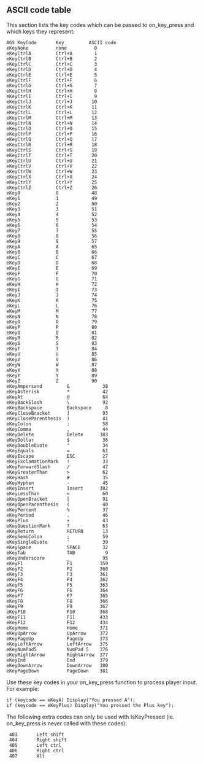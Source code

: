 ASCII code table
----------------

This section lists the key codes which can be passed to on\_key\_press
and which keys they represent:

    AGS KeyCode       Key         ASCII code
    eKeyNone          none          0
    eKeyCtrlA         Ctrl+A        1
    eKeyCtrlB         Ctrl+B        2
    eKeyCtrlC         Ctrl+C        3
    eKeyCtrlD         Ctrl+D        4
    eKeyCtrlE         Ctrl+E        5
    eKeyCtrlF         Ctrl+F        6
    eKeyCtrlG         Ctrl+G        7
    eKeyCtrlH         Ctrl+H        8
    eKeyCtrlI         Ctrl+I        9
    eKeyCtrlJ         Ctrl+J       10
    eKeyCtrlK         Ctrl+K       11
    eKeyCtrlL         Ctrl+L       12
    eKeyCtrlM         Ctrl+M       13
    eKeyCtrlN         Ctrl+N       14
    eKeyCtrlO         Ctrl+O       15
    eKeyCtrlP         Ctrl+P       16
    eKeyCtrlQ         Ctrl+Q       17
    eKeyCtrlR         Ctrl+R       18
    eKeyCtrlS         Ctrl+S       19
    eKeyCtrlT         Ctrl+T       20
    eKeyCtrlU         Ctrl+U       21
    eKeyCtrlV         Ctrl+V       22
    eKeyCtrlW         Ctrl+W       23
    eKeyCtrlX         Ctrl+X       24
    eKeyCtrlY         Ctrl+Y       25
    eKeyCtrlZ         Ctrl+Z       26
    eKey0             0            48
    eKey1             1            49
    eKey2             2            50
    eKey3             3            51
    eKey4             4            52
    eKey5             5            53
    eKey6             6            54
    eKey7             7            55
    eKey8             8            56
    eKey9             9            57
    eKeyA             A            65
    eKeyB             B            66
    eKeyC             C            67
    eKeyD             D            68
    eKeyE             E            69
    eKeyF             F            70
    eKeyG             G            71
    eKeyH             H            72
    eKeyI             I            73
    eKeyJ             J            74
    eKeyK             K            75
    eKeyL             L            76
    eKeyM             M            77
    eKeyN             N            78
    eKeyO             O            79
    eKeyP             P            80
    eKeyQ             Q            81
    eKeyR             R            82
    eKeyS             S            83
    eKeyT             T            84
    eKeyU             U            85
    eKeyV             V            86
    eKeyW             W            87
    eKeyX             X            88
    eKeyY             Y            89
    eKeyZ             Z            90
    eKeyAmpersand         &            38
    eKeyAsterisk          *            42
    eKeyAt                @            64
    eKeyBackSlash         \            92
    eKeyBackspace         Backspace     8
    eKeyCloseBracket      ]            93
    eKeyCloseParenthesis  )            41
    eKeyColon             :            58
    eKeyComma             ,            44
    eKeyDelete            Delete      383
    eKeyDollar            $            36
    eKeyDoubleQuote       "            34
    eKeyEquals            =            61
    eKeyEscape            ESC          27
    eKeyExclamationMark   !            33
    eKeyForwardSlash      /            47
    eKeyGreaterThan       >            62
    eKeyHash              #            35
    eKeyHyphen            -            45
    eKeyInsert            Insert      382
    eKeyLessThan          <            60
    eKeyOpenBracket       [            91
    eKeyOpenParenthesis   (            40
    eKeyPercent           %            37
    eKeyPeriod            .            46
    eKeyPlus              +            43
    eKeyQuestionMark      ?            63
    eKeyReturn            RETURN       13
    eKeySemiColon         ;            59
    eKeySingleQuote       '            39
    eKeySpace             SPACE        32
    eKeyTab               TAB           9
    eKeyUnderscore        _            95
    eKeyF1                F1          359
    eKeyF2                F2          360
    eKeyF3                F3          361
    eKeyF4                F4          362
    eKeyF5                F5          363
    eKeyF6                F6          364
    eKeyF7                F7          365
    eKeyF8                F8          366
    eKeyF9                F9          367
    eKeyF10               F10         368
    eKeyF11               F11         433
    eKeyF12               F12         434
    eKeyHome              Home        371
    eKeyUpArrow           UpArrow     372
    eKeyPageUp            PageUp      373
    eKeyLeftArrow         LeftArrow   375
    eKeyNumPad5           NumPad 5    376
    eKeyRightArrow        RightArrow  377
    eKeyEnd               End         379
    eKeyDownArrow         DownArrow   380
    eKeyPageDown          PageDown    381

Use these key codes in your on\_key\_press function to process player
input. For example:

    if (keycode == eKeyA) Display("You pressed A");
    if (keycode == eKeyPlus) Display("You pressed the Plus key");

The following extra codes can only be used with IsKeyPressed (ie.
on\_key\_press is never called with these codes):

     403       Left shift
     404       Right shift
     405       Left ctrl
     406       Right ctrl
     407       Alt
